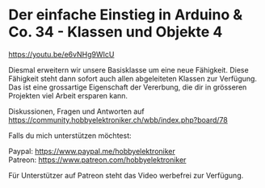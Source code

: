 # Der einfache Einstieg in Arduino & Co. 34 - Klassen und Objekte 4 
 
https://youtu.be/e6vNHg9WIcU

Diesmal erweitern wir unsere Basisklasse um eine neue Fähigkeit. Diese Fähigkeit steht dann sofort auch allen abgeleiteten Klassen zur Verfügung.
Das ist eine grossartige Eigenschaft der Vererbung, die dir in grösseren Projekten viel Arbeit ersparen kann.

Diskussionen, Fragen und Antworten auf 
https://community.hobbyelektroniker.ch/wbb/index.php?board/78

Falls du mich unterstützen möchtest:

Paypal: https://www.paypal.me/hobbyelektroniker<br>
Patreon: https://www.patreon.com/hobbyelektroniker

Für Unterstützer auf Patreon steht das Video werbefrei zur Verfügung.



